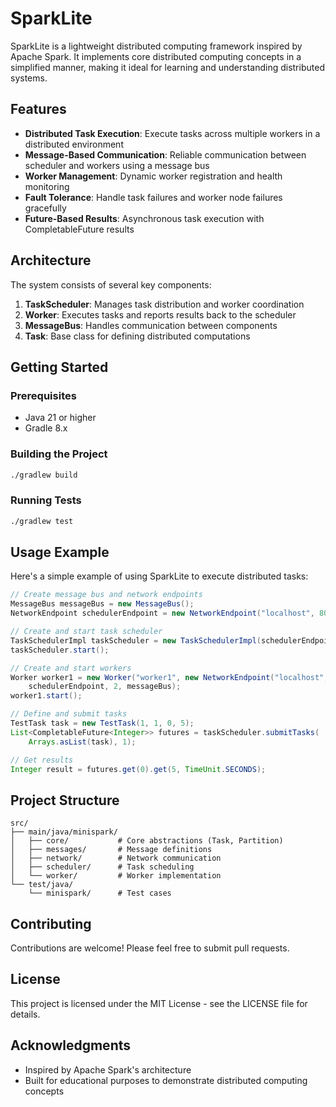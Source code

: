 # SparkLite

SparkLite is a lightweight distributed computing framework inspired by Apache Spark. It implements core distributed computing concepts in a simplified manner, making it ideal for learning and understanding distributed systems.

## Features

- **Distributed Task Execution**: Execute tasks across multiple workers in a distributed environment
- **Message-Based Communication**: Reliable communication between scheduler and workers using a message bus
- **Worker Management**: Dynamic worker registration and health monitoring
- **Fault Tolerance**: Handle task failures and worker node failures gracefully
- **Future-Based Results**: Asynchronous task execution with CompletableFuture results

## Architecture

The system consists of several key components:

1. **TaskScheduler**: Manages task distribution and worker coordination
2. **Worker**: Executes tasks and reports results back to the scheduler
3. **MessageBus**: Handles communication between components
4. **Task**: Base class for defining distributed computations

## Getting Started

### Prerequisites

- Java 21 or higher
- Gradle 8.x

### Building the Project

```bash
./gradlew build
```

### Running Tests

```bash
./gradlew test
```

## Usage Example

Here's a simple example of using SparkLite to execute distributed tasks:

```java
// Create message bus and network endpoints
MessageBus messageBus = new MessageBus();
NetworkEndpoint schedulerEndpoint = new NetworkEndpoint("localhost", 8080);

// Create and start task scheduler
TaskSchedulerImpl taskScheduler = new TaskSchedulerImpl(schedulerEndpoint, messageBus);
taskScheduler.start();

// Create and start workers
Worker worker1 = new Worker("worker1", new NetworkEndpoint("localhost", 8081), 
    schedulerEndpoint, 2, messageBus);
worker1.start();

// Define and submit tasks
TestTask task = new TestTask(1, 1, 0, 5);
List<CompletableFuture<Integer>> futures = taskScheduler.submitTasks(
    Arrays.asList(task), 1);

// Get results
Integer result = futures.get(0).get(5, TimeUnit.SECONDS);
```

## Project Structure

```
src/
├── main/java/minispark/
│   ├── core/           # Core abstractions (Task, Partition)
│   ├── messages/       # Message definitions
│   ├── network/        # Network communication
│   ├── scheduler/      # Task scheduling
│   └── worker/         # Worker implementation
└── test/java/
    └── minispark/      # Test cases
```

## Contributing

Contributions are welcome! Please feel free to submit pull requests.

## License

This project is licensed under the MIT License - see the LICENSE file for details.

## Acknowledgments

- Inspired by Apache Spark's architecture
- Built for educational purposes to demonstrate distributed computing concepts 